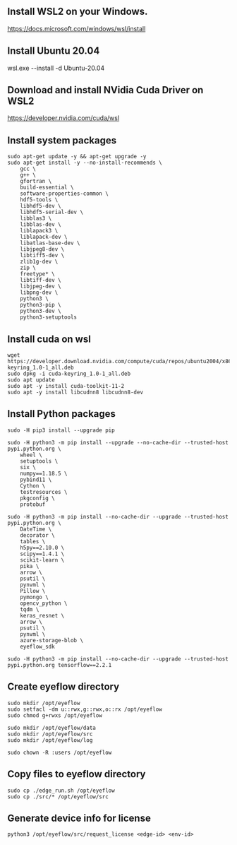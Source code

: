 ## Install WSL2 on your Windows.
https://docs.microsoft.com/windows/wsl/install

## Install Ubuntu 20.04
wsl.exe --install -d Ubuntu-20.04

## Download and install NVidia Cuda Driver on WSL2
https://developer.nvidia.com/cuda/wsl

## Install system packages
```
sudo apt-get update -y && apt-get upgrade -y
sudo apt-get install -y --no-install-recommends \
    gcc \
    g++ \
    gfortran \
    build-essential \
    software-properties-common \
    hdf5-tools \
    libhdf5-dev \
    libhdf5-serial-dev \
    libblas3 \
    libblas-dev \
    liblapack3 \
    liblapack-dev \
    libatlas-base-dev \
    libjpeg8-dev \
    libtiff5-dev \
    zlib1g-dev \
    zip \
    freetype* \
    libtiff-dev \
    libjpeg-dev \
    libpng-dev \
    python3 \
    python3-pip \
    python3-dev \
    python3-setuptools
```

## Install cuda on wsl
```
wget https://developer.download.nvidia.com/compute/cuda/repos/ubuntu2004/x86_64/cuda-keyring_1.0-1_all.deb
sudo dpkg -i cuda-keyring_1.0-1_all.deb
sudo apt update
sudo apt -y install cuda-toolkit-11-2
sudo apt -y install libcudnn8 libcudnn8-dev
```

## Install Python packages
```
sudo -H pip3 install --upgrade pip

sudo -H python3 -m pip install --upgrade --no-cache-dir --trusted-host pypi.python.org \
    wheel \
    setuptools \
    six \
    numpy==1.18.5 \
    pybind11 \
    Cython \
    testresources \
    pkgconfig \
    protobuf

sudo -H python3 -m pip install --no-cache-dir --upgrade --trusted-host pypi.python.org \
    DateTime \
    decorator \
    tables \
    h5py==2.10.0 \
    scipy==1.4.1 \
    scikit-learn \
    pika \
    arrow \
    psutil \
    pynvml \
    Pillow \
    pymongo \
    opencv_python \
    tqdm \
    keras_resnet \
    arrow \
    psutil \
    pynvml \
    azure-storage-blob \
    eyeflow_sdk

sudo -H python3 -m pip install --no-cache-dir --upgrade --trusted-host pypi.python.org tensorflow==2.2.1
```

## Create eyeflow directory
```
sudo mkdir /opt/eyeflow
sudo setfacl -dm u::rwx,g::rwx,o::rx /opt/eyeflow
sudo chmod g+rwxs /opt/eyeflow

sudo mkdir /opt/eyeflow/data
sudo mkdir /opt/eyeflow/src
sudo mkdir /opt/eyeflow/log

sudo chown -R :users /opt/eyeflow
```

## Copy files to eyeflow directory
```
sudo cp ./edge_run.sh /opt/eyeflow
sudo cp ./src/* /opt/eyeflow/src
```

## Generate device info for license
```
python3 /opt/eyeflow/src/request_license <edge-id> <env-id>
```
